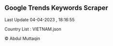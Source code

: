 

## Google Trends Keywords Scraper 
 
Last Update 04-04-2023 , 18:16:55

Country List :
VIETNAM.json



© Abdul Muttaqin 
